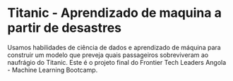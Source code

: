 # Titanic - Aprendizado de maquina a partir de desastres
Usamos habilidades de ciência de dados e aprendizado de máquina para construir um modelo que preveja quais passageiros sobreviveram ao naufrágio do Titanic. Este é o projeto final do Frontier Tech Leaders Angola - Machine Learning Bootcamp.
